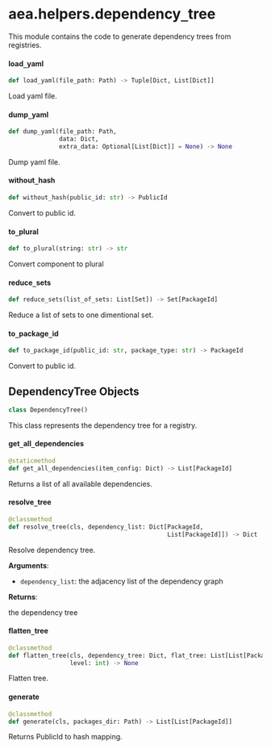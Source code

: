 <a id="aea.helpers.dependency_tree"></a>

# aea.helpers.dependency`_`tree

This module contains the code to generate dependency trees from registries.

<a id="aea.helpers.dependency_tree.load_yaml"></a>

#### load`_`yaml

```python
def load_yaml(file_path: Path) -> Tuple[Dict, List[Dict]]
```

Load yaml file.

<a id="aea.helpers.dependency_tree.dump_yaml"></a>

#### dump`_`yaml

```python
def dump_yaml(file_path: Path,
              data: Dict,
              extra_data: Optional[List[Dict]] = None) -> None
```

Dump yaml file.

<a id="aea.helpers.dependency_tree.without_hash"></a>

#### without`_`hash

```python
def without_hash(public_id: str) -> PublicId
```

Convert to public id.

<a id="aea.helpers.dependency_tree.to_plural"></a>

#### to`_`plural

```python
def to_plural(string: str) -> str
```

Convert component to plural

<a id="aea.helpers.dependency_tree.reduce_sets"></a>

#### reduce`_`sets

```python
def reduce_sets(list_of_sets: List[Set]) -> Set[PackageId]
```

Reduce a list of sets to one dimentional set.

<a id="aea.helpers.dependency_tree.to_package_id"></a>

#### to`_`package`_`id

```python
def to_package_id(public_id: str, package_type: str) -> PackageId
```

Convert to public id.

<a id="aea.helpers.dependency_tree.DependencyTree"></a>

## DependencyTree Objects

```python
class DependencyTree()
```

This class represents the dependency tree for a registry.

<a id="aea.helpers.dependency_tree.DependencyTree.get_all_dependencies"></a>

#### get`_`all`_`dependencies

```python
@staticmethod
def get_all_dependencies(item_config: Dict) -> List[PackageId]
```

Returns a list of all available dependencies.

<a id="aea.helpers.dependency_tree.DependencyTree.resolve_tree"></a>

#### resolve`_`tree

```python
@classmethod
def resolve_tree(cls, dependency_list: Dict[PackageId,
                                            List[PackageId]]) -> Dict
```

Resolve dependency tree.

**Arguments**:

- `dependency_list`: the adjacency list of the dependency graph

**Returns**:

the dependency tree

<a id="aea.helpers.dependency_tree.DependencyTree.flatten_tree"></a>

#### flatten`_`tree

```python
@classmethod
def flatten_tree(cls, dependency_tree: Dict, flat_tree: List[List[PackageId]],
                 level: int) -> None
```

Flatten tree.

<a id="aea.helpers.dependency_tree.DependencyTree.generate"></a>

#### generate

```python
@classmethod
def generate(cls, packages_dir: Path) -> List[List[PackageId]]
```

Returns PublicId to hash mapping.

